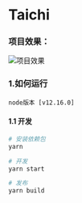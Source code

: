 # Taichi

### 项目效果：

![项目效果](https://img-blog.csdnimg.cn/20210320161639212.gif)

### 1.如何运行

    node版本 [v12.16.0]

#### 1.1 开发

```bash
# 安装依赖包
yarn

# 开发
yarn start

# 发布
yarn build

```
